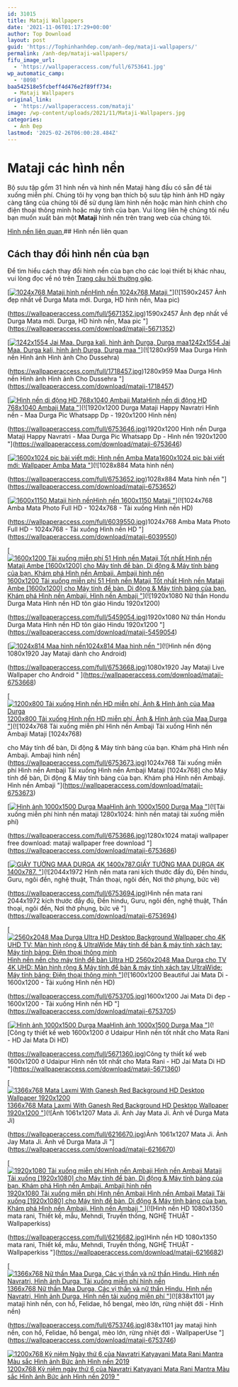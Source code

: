 ```yaml
---
id: 31015
title: Mataji Wallpapers
date: '2021-11-06T01:17:29+00:00'
author: Top Download
layout: post
guid: 'https://Tophinhanhdep.com/anh-dep/mataji-wallpapers/'
permalink: /anh-dep/mataji-wallpapers/
fifu_image_url:
  - 'https://wallpaperaccess.com/full/6753641.jpg'
wp_automatic_camp:
  - '8098'
baa542518e5fcbeff4d476e2f89ff734:
  - Mataji Wallpapers
original_link:
  - 'https://wallpaperaccess.com/mataji'
image: /wp-content/uploads/2021/11/Mataji-Wallpapers.jpg
categories:
  - Ảnh Đẹp
lastmod: '2025-02-26T06:00:28.484Z'
---
```

# Mataji các hình nền

Bộ sưu tập gồm 31 hình nền và hình nền Mataji hàng đầu có sẵn để tải xuống miễn phí. Chúng tôi hy vọng bạn thích bộ sưu tập hình ảnh HD ngày càng tăng của chúng tôi để sử dụng làm hình nền hoặc màn hình chính cho điện thoại thông minh hoặc máy tính của bạn. Vui lòng liên hệ chúng tôi nếu bạn muốn xuất bản một **Mataji** hình nền trên trang web của chúng tôi.

[Hình nền liên quan ](#related) ## Hình nền liên quan

## Cách thay đổi hình nền của bạn

Để tìm hiểu cách thay đổi hình nền của bạn cho các loại thiết bị khác nhau, vui lòng đọc về nó trên [Trang câu hỏi thường gặp](https://tophinhanhdep.com/faq/).

  
[[![1024x768 Mataji hình nền](https://wallpaperaccess.com/full/6753641.jpg)Hình nền 1024x768 Mataji "](https://wallpaperaccess.com/download/mataji-6753641)](![1590x2457 Ảnh đẹp nhất về Durga Mata mới.  Durga, HD hình nền, Maa pic)

(https://wallpaperaccess.com/full/5671352.jpg)1590x2457 Ảnh đẹp nhất về Durga Mata mới. Durga, HD hình nền, Maa pic "](https://wallpaperaccess.com/download/mataji-5671352)

[[![1242x1554 Jai Maa.  Durga kali, hình ảnh Durga, Durga maa](https://wallpaperaccess.com/full/6753643.jpg)1242x1554 Jai Maa. Durga kali, hình ảnh Durga, Durga maa "](https://wallpaperaccess.com/download/mataji-6753643)](![1280x959 Maa Durga Hình nền Hình ảnh Hình ảnh Cho Dussehra)

(https://wallpaperaccess.com/full/1718457.jpg)1280x959 Maa Durga Hình nền Hình ảnh Hình ảnh Cho Dussehra "](https://wallpaperaccess.com/download/mataji-1718457)

[[![Hình nền di động HD 768x1040 Ambaji Mata](https://wallpaperaccess.com/full/6039360.jpg)Hình nền di động HD 768x1040 Ambaji Mata "](https://wallpaperaccess.com/download/mataji-6039360)](![1920x1200 Durga Mataji Happy Navratri Hình nền - Maa Durga Pic Whatsapp Dp - 1920x1200 Hình nền)

(https://wallpaperaccess.com/full/6753646.jpg)1920x1200 Hình nền Durga Mataji Happy Navratri - Maa Durga Pic Whatsapp Dp - Hình nền 1920x1200 "](https://wallpaperaccess.com/download/mataji-6753646)

[[![1600x1024 pic bài viết mới: Hình nền Amba Mata](https://wallpaperaccess.com/full/4691975.jpg)1600x1024 pic bài viết mới: Wallpaper Amba Mata "](https://wallpaperaccess.com/download/mataji-4691975)](![1028x884 Mata hình nền)

(https://wallpaperaccess.com/full/6753652.jpg)1028x884 Mata hình nền "](https://wallpaperaccess.com/download/mataji-6753652)

[[![1600x1150 Mataji hình nền](https://wallpaperaccess.com/full/6753654.jpg)Hình nền 1600x1150 Mataji "](https://wallpaperaccess.com/download/mataji-6753654)](![1024x768 Amba Mata Photo Full HD - 1024x768 - Tải xuống Hình nền HD)

(https://wallpaperaccess.com/full/6039550.jpg)1024x768 Amba Mata Photo Full HD - 1024x768 - Tải xuống Hình nền HD "](https://wallpaperaccess.com/download/mataji-6039550)

[[![1600x1200 Tải xuống miễn phí 51 Hình nền Mataji Tốt nhất Hình nền Mataji Ambe [1600x1200] cho Máy tính để bàn, Di động & Máy tính bảng của bạn.  Khám phá Hình nền Ambaji.  Ambaji hình nền](https://wallpaperaccess.com/full/6039411.jpg)1600x1200 Tải xuống miễn phí 51 Hình nền Mataji Tốt nhất Hình nền Mataji Ambe \[1600x1200\] cho Máy tính để bàn, Di động &amp; Máy tính bảng của bạn. Khám phá Hình nền Ambaji. Hình nền Ambaji "](https://wallpaperaccess.com/download/mataji-6039411)](![1920x1080 Nữ thần Hondu Durga Mata Hình nền HD tôn giáo Hindu 1920x1200)

(https://wallpaperaccess.com/full/5459054.jpg)1920x1080 Nữ thần Hondu Durga Mata Hình nền HD tôn giáo Hindu 1920x1200 "](https://wallpaperaccess.com/download/mataji-5459054)

[[![1024x814 Maa hình nền](https://wallpaperaccess.com/full/6216686.jpg)1024x814 Maa hình nền "](https://wallpaperaccess.com/download/mataji-6216686)](![Hình nền động 1080x1920 Jay Mataji dành cho Android)

(https://wallpaperaccess.com/full/6753668.jpg)1080x1920 Jay Mataji Live Wallpaper cho Android " ](https://wallpaperaccess.com/download/mataji-6753668)

[[![1200x800 Tải xuống Hình nền HD miễn phí, Ảnh & Hình ảnh của Maa Durga](https://wallpaperaccess.com/full/1718447.jpg)1200x800 Tải xuống Hình nền HD miễn phí, Ảnh &amp; Hình ảnh của Maa Durga "](https://wallpaperaccess.com/download/mataji-1718447)](![1024x768 Tải xuống miễn phí Hình nền Ambaji Tải xuống Hình nền Ambaji Mataji [1024x768)

 cho Máy tính để bàn, Di động & Máy tính bảng của bạn.  Khám phá Hình nền Ambaji.  Ambaji hình nền](https://wallpaperaccess.com/full/6753673.jpg)1024x768 Tải xuống miễn phí Hình nền Ambaji Tải xuống Hình nền Ambaji Mataji \[1024x768\] cho Máy tính để bàn, Di động &amp; Máy tính bảng của bạn. Khám phá Hình nền Ambaji. Hình nền Ambaji "](https://wallpaperaccess.com/download/mataji-6753673)

[[![Hình ảnh 1000x1500 Durga Maa](https://wallpaperaccess.com/full/6753677.jpg)Hình ảnh 1000x1500 Durga Maa "](https://wallpaperaccess.com/download/mataji-6753677)](![Tải xuống miễn phí hình nền mataji 1280x1024: hình nền mataji tải xuống miễn phí)

(https://wallpaperaccess.com/full/6753686.jpg)1280x1024 mataji wallpaper free download: mataji wallpaper free download "](https://wallpaperaccess.com/download/mataji-6753686)

[[![GIẤY TƯỜNG MAA DURGA 4K 1400x787.](https://wallpaperaccess.com/full/6753688.jpg)GIẤY TƯỜNG MAA DURGA 4K 1400x787. "](https://wallpaperaccess.com/download/mataji-6753688)](![2044x1972 Hình nền mata rani kích thước đầy đủ, Đền hindu, Guru, ngôi đền, nghệ thuật, Thần thoại, ngôi đền, Nơi thờ phụng, bức vẽ)

(https://wallpaperaccess.com/full/6753694.jpg)Hình nền mata rani 2044x1972 kích thước đầy đủ, Đền hindu, Guru, ngôi đền, nghệ thuật, Thần thoại, ngôi đền, Nơi thờ phụng, bức vẽ "](https://wallpaperaccess.com/download/mataji-6753694)

[[![2560x2048 Maa Durga Ultra HD Desktop Background Wallpaper cho 4K UHD TV: Màn hình rộng & UltraWide Máy tính để bàn & máy tính xách tay: Máy tính bảng: Điện thoại thông minh](https://wallpaperaccess.com/full/6753700.jpg)Hình nền nền cho máy tính để bàn Ultra HD 2560x2048 Maa Durga cho TV 4K UHD: Màn hình rộng &amp; Máy tính để bàn &amp; máy tính xách tay UltraWide: Máy tính bảng: Điện thoại thông minh "](https://wallpaperaccess.com/download/mataji-6753700)](![1600x1200 Beautiful Jai Mata Di - 1600x1200 - Tải xuống Hình nền HD)

(https://wallpaperaccess.com/full/6753705.jpg)1600x1200 Jai Mata Di đẹp - 1600x1200 - Tải xuống Hình nền HD "](https://wallpaperaccess.com/download/mataji-6753705)

[[![Hình ảnh 1000x1500 Durga Maa](https://wallpaperaccess.com/full/6753711.jpg)Hình ảnh 1000x1500 Durga Maa "](https://wallpaperaccess.com/download/mataji-6753711)](![Công ty thiết kế web 1600x1200 ở Udaipur Hình nền tốt nhất cho Mata Rani - HD Jai Mata Di HD)

(https://wallpaperaccess.com/full/5671360.jpg)Công ty thiết kế web 1600x1200 ở Udaipur Hình nền tốt nhất cho Mata Rani - HD Jai Mata Di HD "](https://wallpaperaccess.com/download/mataji-5671360)

[[![1366x768 Mata Laxmi With Ganesh Red Background HD Desktop Wallpaper 1920x1200](https://wallpaperaccess.com/full/6753718.jpg)1366x768 Mata Laxmi With Ganesh Red Background HD Desktop Wallpaper 1920x1200 "](https://wallpaperaccess.com/download/mataji-6753718)](![Ảnh 1061x1207 Mata Ji.  Ảnh Jay Mata Ji.  Ảnh về Durga Mata Ji)

(https://wallpaperaccess.com/full/6216670.jpg)Ảnh 1061x1207 Mata Ji. Ảnh Jay Mata Ji. Ảnh về Durga Mata Ji "](https://wallpaperaccess.com/download/mataji-6216670)

[[![1920x1080 Tải xuống miễn phí Hình nền Ambaji Hình nền Ambaji Mataji Tải xuống [1920x1080] cho Máy tính để bàn, Di động & Máy tính bảng của bạn.  Khám phá Hình nền Ambaji.  Ambaji hình nền](https://wallpaperaccess.com/full/6039475.jpg)1920x1080 Tải xuống miễn phí Hình nền Ambaji Hình nền Ambaji Mataji Tải xuống \[1920x1080\] cho Máy tính để bàn, Di động &amp; Máy tính bảng của bạn. Khám phá Hình nền Ambaji. Hình nền Ambaji " ](https://wallpaperaccess.com/download/mataji-6039475)](![Hình nền HD 1080x1350 mata rani, Thiết kế, mẫu, Mehndi, Truyền thống, NGHỆ THUẬT - Wallpaperkiss)

(https://wallpaperaccess.com/full/6216682.jpg)Hình nền HD 1080x1350 mata rani, Thiết kế, mẫu, Mehndi, Truyền thống, NGHỆ THUẬT - Wallpaperkiss "](https://wallpaperaccess.com/download/mataji-6216682)

[[![1366x768 Nữ thần Maa Durga, Các vị thần và nữ thần Hindu.  Hình nền Navratri, Hình ảnh Durga, Tải xuống miễn phí hình nền](https://wallpaperaccess.com/full/6216631.jpg)1366x768 Nữ thần Maa Durga, Các vị thần và nữ thần Hindu. Hình nền Navratri, Hình ảnh Durga, Hình nền tải xuống miễn phí "](https://wallpaperaccess.com/download/mataji-6216631)](![838x1101 jay mataji hình nền, con hổ, Felidae, hổ bengal, mèo lớn, rừng nhiệt đới - Hình nền)

(https://wallpaperaccess.com/full/6753746.jpg)838x1101 jay mataji hình nền, con hổ, Felidae, hổ bengal, mèo lớn, rừng nhiệt đới - WallpaperUse "](https://wallpaperaccess.com/download/mataji-6753746)

[![1200x768 Kỷ niệm Ngày thứ 6 của Navratri Katyayani Mata Rani Mantra Màu sắc Hình ảnh Bức ảnh Hình nền 2019](https://wallpaperaccess.com/full/6753752.jpg)1200x768 Kỷ niệm ngày thứ 6 của Navratri Katyayani Mata Rani Mantra Màu sắc Hình ảnh Bức ảnh Hình nền 2019 "](https://wallpaperaccess.com/download/mataji-6753752)
